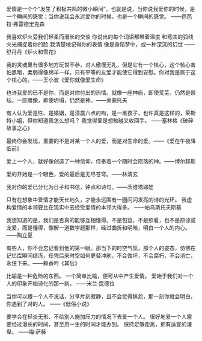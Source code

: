 爱情是一个个“发生了积极共鸣的微小瞬间”。也就是说，当你说我爱你的时候，是一个瞬间的感觉；当你说我会永远爱你的时候，也是一个瞬间的感觉。 ——芭芭拉·弗雷德里克森

我喜欢炉火旁我们轻柔而漫长的交谈
你说出的每个词语都带着温度
和弯曲的弧线
火光捕捉着你的脸
我清楚地记得你的表情
像是身陷梦中，或一种深沉的幻觉 
——舒丹丹《炉火和雪花》

我的灵魂里有很多地方玩世不恭，对人傲慢无礼，但是它有一个核心，这个核心害怕黑暗，柔弱得像绵羊一样。只有平等的友爱才能使它得到安慰。你对我是属于这个核心的。——王小波《爱你就像爱生命》

也许我爱的已不是你，而是对你付出的热情。就像一座神庙，即使荒芜，仍然是祭坛。一座雕像，即使坍塌，仍然是神。——莱蒙托夫

有人认为爱是性、是婚姻，是清晨六点的吻，是一堆孩子，也许真是这样的，莱斯特小姐，但你知道我怎么想吗？
我觉得爱是想触碰又收回手。
——塞林格《破碎故事之心》

最终你会发现，重要的不是对某一个人的爱，而是对生命的爱。——《爱在午夜降临前》

爱上一个人，就好像创造了一种信仰，侍奉着一个随时会陨落的神。——博尔赫斯

爱的开始是一个眼色，爱的最后是无尽苍穹。——林清玄

我对你的爱已分化为日子和书信，钟点和诗句。——茨维塔耶娃

只有在想象中爱情才能天长地久，才能永远围有一圈闪闪发亮的诗的光环。
我虚构爱情的本领要比在现实中去经受爱情的本领大得多。
——帕乌斯托夫斯基

我想知道的是，我们是否真的能够互相懂得。不是包容，不是照看，也不是原谅或宠爱，而是懂得，像解一道数学题那样，经过曲折和明暗，明白一个人的内心。——陶立夏

有些人，你不会忘记看到他的第一眼。那当下的时空气氛，那个人的姿态，仿佛在记忆库瞬间结冻，任凭后来时空如何更替冲刷，不会蚀坏，不会腐朽，不会消亡，永住下来。——赖香吟《其后》

比喻是一种危险的东西。
一个简单比喻，便可从中产生爱情。
爱始于我们对一个人的印象开始诗化的那一刻。
——米兰·昆德拉

当你可以跟一个人不说话，分享片刻寂静，且不会觉得尴尬，那一刻你就会明白，你遇到了对的人。
——《低俗小说》

要学会在轻淡无形、不给别人施加压力的情况下去爱一个人。
很好地爱一个人需要经过漫长的时间，甚至用一生的时间才能办到。
保持足够距离，拥有适宜的谦卑。
——梅·萨藤
